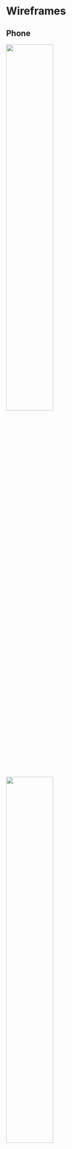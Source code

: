 # Wireframes

## Phone
<img src="../../documentation/wireframes/wireframe_phone_home.PNG" height="50%">

<img src="../../documentation/wireframes/wireframe_phone_task_board.PNG" height="50%">

<img src="../../documentation/wireframes/wireframe_phone_navbar_expand_task_board.PNG" height="50%">

<img src="../../documentation/wireframes/wireframe_task_detail.PNG">

<img src="../../documentation/wireframes/wireframe_phone_add_member.PNG" height="50%">

## Desktop 

<img src="../../documentation/wireframes/wireframe_desktop_home.PNG">

<img src="../../documentation/wireframes/wireframe_desktop_add_member.PNG">

<img src="../../documentation/wireframes/wireframe_desktop_task_board.PNG">